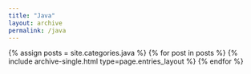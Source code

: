 ```yaml
---
title: "Java"
layout: archive
permalink: /java
---
```



{% assign posts = site.categories.java %}
{% for post in posts %} {% include archive-single.html type=page.entries_layout %} {% endfor %}
